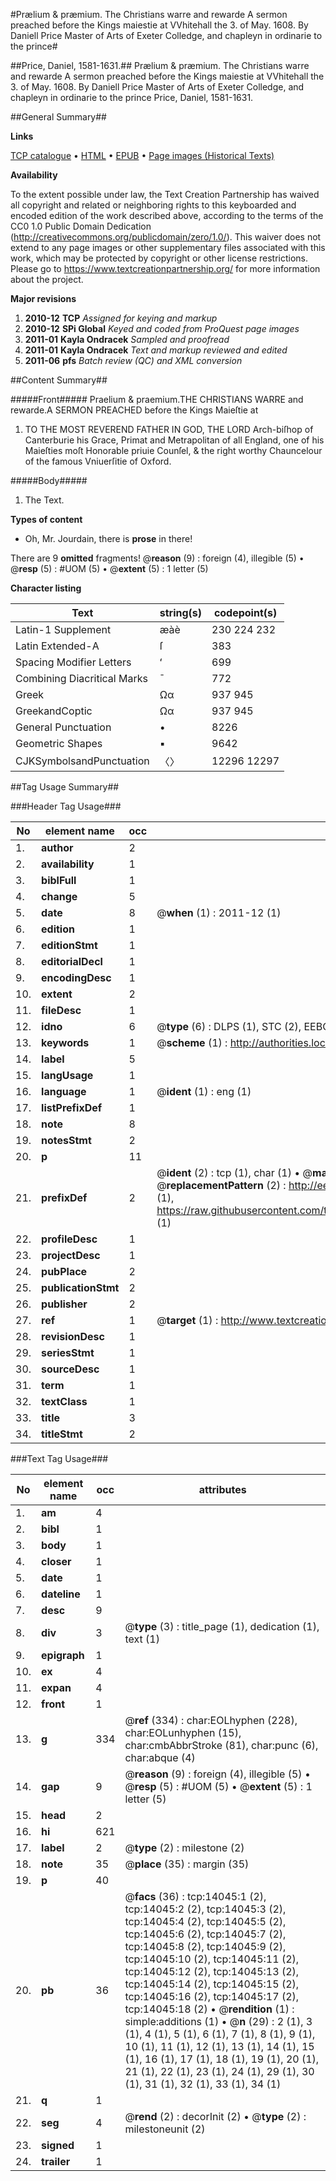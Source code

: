#Prælium & præmium. The Christians warre and rewarde A sermon preached before the Kings maiestie at VVhitehall the 3. of May. 1608. By Daniell Price Master of Arts of Exeter Colledge, and chapleyn in ordinarie to the prince#

##Price, Daniel, 1581-1631.##
Prælium & præmium. The Christians warre and rewarde A sermon preached before the Kings maiestie at VVhitehall the 3. of May. 1608. By Daniell Price Master of Arts of Exeter Colledge, and chapleyn in ordinarie to the prince
Price, Daniel, 1581-1631.

##General Summary##

**Links**

[TCP catalogue](http://www.ota.ox.ac.uk/tcp/)  • 
[HTML](http://tei.it.ox.ac.uk/tcp/Texts-HTML/free/A10/A10052.html)  • 
[EPUB](http://tei.it.ox.ac.uk/tcp/Texts-EPUB/free/A10/A10052.epub) • 
[Page images (Historical Texts)](https://historicaltexts.jisc.ac.uk/eebo-99848923e)

**Availability**

To the extent possible under law, the Text Creation Partnership has waived all copyright and related or neighboring rights to this keyboarded and encoded edition of the work described above, according to the terms of the CC0 1.0 Public Domain Dedication (http://creativecommons.org/publicdomain/zero/1.0/). This waiver does not extend to any page images or other supplementary files associated with this work, which may be protected by copyright or other license restrictions. Please go to https://www.textcreationpartnership.org/ for more information about the project.

**Major revisions**

1. __2010-12__ __TCP__ *Assigned for keying and markup*
1. __2010-12__ __SPi Global__ *Keyed and coded from ProQuest page images*
1. __2011-01__ __Kayla Ondracek__ *Sampled and proofread*
1. __2011-01__ __Kayla Ondracek__ *Text and markup reviewed and edited*
1. __2011-06__ __pfs__ *Batch review (QC) and XML conversion*

##Content Summary##

#####Front#####
Praelium & praemium.THE CHRISTIANS WARRE and rewarde.A SERMON PREACHED before the Kings Maieſtie at 
1. TO THE MOST REVEREND FATHER IN GOD, THE LORD Arch-biſhop of Canterburie his Grace, Primat and Metrapolitan of all England, one of his Maieſties moſt Honorable priuie Counſel, & the right worthy Chauncelour of the famous Vniuerſitie of Oxford.

#####Body#####

1. The Text.

**Types of content**

  * Oh, Mr. Jourdain, there is **prose** in there!

There are 9 **omitted** fragments! 
 @__reason__ (9) : foreign (4), illegible (5)  •  @__resp__ (5) : #UOM (5)  •  @__extent__ (5) : 1 letter (5)

**Character listing**


|Text|string(s)|codepoint(s)|
|---|---|---|
|Latin-1 Supplement|æàè|230 224 232|
|Latin Extended-A|ſ|383|
|Spacing             Modifier Letters|ʻ|699|
|Combining             Diacritical Marks|̄|772|
|Greek|Ωα|937 945|
|GreekandCoptic|Ωα|937 945|
|General Punctuation|•|8226|
|Geometric Shapes|▪|9642|
|CJKSymbolsandPunctuation|〈〉|12296 12297|

##Tag Usage Summary##

###Header Tag Usage###

|No|element name|occ|attributes|
|---|---|---|---|
|1.|__author__|2||
|2.|__availability__|1||
|3.|__biblFull__|1||
|4.|__change__|5||
|5.|__date__|8| @__when__ (1) : 2011-12 (1)|
|6.|__edition__|1||
|7.|__editionStmt__|1||
|8.|__editorialDecl__|1||
|9.|__encodingDesc__|1||
|10.|__extent__|2||
|11.|__fileDesc__|1||
|12.|__idno__|6| @__type__ (6) : DLPS (1), STC (2), EEBO-CITATION (1), PROQUEST (1), VID (1)|
|13.|__keywords__|1| @__scheme__ (1) : http://authorities.loc.gov/ (1)|
|14.|__label__|5||
|15.|__langUsage__|1||
|16.|__language__|1| @__ident__ (1) : eng (1)|
|17.|__listPrefixDef__|1||
|18.|__note__|8||
|19.|__notesStmt__|2||
|20.|__p__|11||
|21.|__prefixDef__|2| @__ident__ (2) : tcp (1), char (1)  •  @__matchPattern__ (2) : ([0-9\-]+):([0-9IVX]+) (1), (.+) (1)  •  @__replacementPattern__ (2) : http://eebo.chadwyck.com/downloadtiff?vid=$1&page=$2 (1), https://raw.githubusercontent.com/textcreationpartnership/Texts/master/tcpchars.xml#$1 (1)|
|22.|__profileDesc__|1||
|23.|__projectDesc__|1||
|24.|__pubPlace__|2||
|25.|__publicationStmt__|2||
|26.|__publisher__|2||
|27.|__ref__|1| @__target__ (1) : http://www.textcreationpartnership.org/docs/. (1)|
|28.|__revisionDesc__|1||
|29.|__seriesStmt__|1||
|30.|__sourceDesc__|1||
|31.|__term__|1||
|32.|__textClass__|1||
|33.|__title__|3||
|34.|__titleStmt__|2||


###Text Tag Usage###

|No|element name|occ|attributes|
|---|---|---|---|
|1.|__am__|4||
|2.|__bibl__|1||
|3.|__body__|1||
|4.|__closer__|1||
|5.|__date__|1||
|6.|__dateline__|1||
|7.|__desc__|9||
|8.|__div__|3| @__type__ (3) : title_page (1), dedication (1), text (1)|
|9.|__epigraph__|1||
|10.|__ex__|4||
|11.|__expan__|4||
|12.|__front__|1||
|13.|__g__|334| @__ref__ (334) : char:EOLhyphen (228), char:EOLunhyphen (15), char:cmbAbbrStroke (81), char:punc (6), char:abque (4)|
|14.|__gap__|9| @__reason__ (9) : foreign (4), illegible (5)  •  @__resp__ (5) : #UOM (5)  •  @__extent__ (5) : 1 letter (5)|
|15.|__head__|2||
|16.|__hi__|621||
|17.|__label__|2| @__type__ (2) : milestone (2)|
|18.|__note__|35| @__place__ (35) : margin (35)|
|19.|__p__|40||
|20.|__pb__|36| @__facs__ (36) : tcp:14045:1 (2), tcp:14045:2 (2), tcp:14045:3 (2), tcp:14045:4 (2), tcp:14045:5 (2), tcp:14045:6 (2), tcp:14045:7 (2), tcp:14045:8 (2), tcp:14045:9 (2), tcp:14045:10 (2), tcp:14045:11 (2), tcp:14045:12 (2), tcp:14045:13 (2), tcp:14045:14 (2), tcp:14045:15 (2), tcp:14045:16 (2), tcp:14045:17 (2), tcp:14045:18 (2)  •  @__rendition__ (1) : simple:additions (1)  •  @__n__ (29) : 2 (1), 3 (1), 4 (1), 5 (1), 6 (1), 7 (1), 8 (1), 9 (1), 10 (1), 11 (1), 12 (1), 13 (1), 14 (1), 15 (1), 16 (1), 17 (1), 18 (1), 19 (1), 20 (1), 21 (1), 22 (1), 23 (1), 24 (1), 29 (1), 30 (1), 31 (1), 32 (1), 33 (1), 34 (1)|
|21.|__q__|1||
|22.|__seg__|4| @__rend__ (2) : decorInit (2)  •  @__type__ (2) : milestoneunit (2)|
|23.|__signed__|1||
|24.|__trailer__|1||
